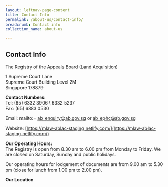 ```yaml
---
layout: leftnav-page-content
title: Contact Info
permalink: /about-us/contact-info/
breadcrumb: Contact info
collection_name: about-us 

---
```


Contact Info
---

The Registry of the Appeals Board (Land Acquisition)
 
1 Supreme Court Lane<br>
Supreme Court Building Level 2M<br>
Singapore 178879<br>

**Contact Numbers:**<br>
Tel: (65) 6332 3906 \ 6332 5237<br>
Fax: (65) 6883 0530

Email: mailto:= [ab_enquiry@ab.gov.sg](ab_enquiry@ab.gov.sg) or [ab_ephc@ab.gov.sg](ab_ephc@ab.gov.sg)

Website: [https://mlaw-ablac-staging.netlify.com/](https://mlaw-ablac-staging.netlify.com/)

**Our Operating Hours:**<br>
The Registry is open from 8.30 am to 6.00 pm from Monday to Friday. We are closed on Saturday, Sunday and public holidays.

Our operating hours for lodgement of documents are from 9.00 am to 5.30 pm (close for lunch from 1.00 pm to 2.00 pm).

**Our Location**
